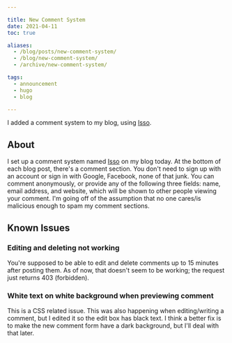 ```yaml
---

title: New Comment System
date: 2021-04-11
toc: true

aliases:
  - /blog/posts/new-comment-system/
  - /blog/new-comment-system/
  - /archive/new-comment-system/

tags:
  - announcement
  - hugo
  - blog

---
```


I added a comment system to my blog, using [Isso](https://posativ.org/isso/).

<!--more-->

## About

I set up a comment system named [Isso](https://posativ.org/isso/) on my blog today. At the bottom of each blog post, there's a comment section. You don't need to sign up with an account or sign in with Google, Facebook, none of that junk. You can comment anonymously, or provide any of the following three fields: name, email address, and website, which will be shown to other people viewing your comment. I'm going off of the assumption that no one cares/is malicious enough to spam my comment sections.

## Known Issues

### Editing and deleting not working

You're supposed to be able to edit and delete comments up to 15 minutes after posting them. As of now, that doesn't seem to be working; the request just returns 403 (forbidden).

### White text on white background when previewing comment

This is a CSS related issue. This was also happening when editing/writing a comment, but I edited it so the edit box has black text. I think a better fix is to make the new comment form have a dark background, but I'll deal with that later.
